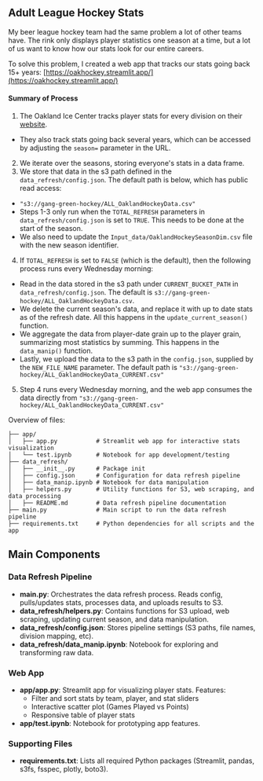 ## Adult League Hockey Stats

My beer league hockey team had the same problem a lot of other teams have. The rink only displays player statistics one season at a time, but a lot of us want to know how our stats look for our entire careers. 

To solve this problem, I created a web app that tracks our stats going back 15+ years:
[https://oakhockey.streamlit.app/](https://oakhockey.streamlit.app/)

#### Summary of Process
1. The Oakland Ice Center tracks player stats for every division on their [website](https://stats.sharksice.timetoscore.com/display-stats.php?league=27).
* They also track stats going back several years, which can be accessed by adjusting the `season=` parameter in the URL.
2. We iterate over the seasons, storing everyone's stats in a data frame.
3. We store that data in the s3 path defined in the `data_refresh/config.json`. The default path is below, which has public read access:
* `"s3://gang-green-hockey/ALL_OaklandHockeyData.csv"`
* Steps 1-3 only run when the `TOTAL_REFRESH` parameters in `data_refresh/config.json` is set to `TRUE`. This needs to be done at the start of the season. 
* We also need to update the `Input_data/OaklandHockeySeasonDim.csv` file with the new season identifier.

4. If `TOTAL_REFRESH` is set to `FALSE` (which is the default), then the following process runs every Wednesday morning:
* Read in the data stored in the s3 path under `CURRENT_BUCKET_PATH` in `data_refresh/config.json`. The default is `s3://gang-green-hockey/ALL_OaklandHockeyData.csv`. 
* We delete the current season's data, and replace it with up to date stats as of the refresh date. All this happens in the `update_current_season()` function.
* We aggregate the data from player-date grain up to the player grain, summarizing most statistics by summing. This happens in the `data_manip()` function.
* Lastly, we upload the data to the s3 path in the `config.json`, supplied by the `NEW_FILE_NAME` parameter. The default path is `"s3://gang-green-hockey/ALL_OaklandHockeyData_CURRENT.csv"`
5. Step 4 runs every Wednesday morning, and the web app consumes the data directly from  `"s3://gang-green-hockey/ALL_OaklandHockeyData_CURRENT.csv"`




Overview of files:
```
├── app/
│   ├── app.py           # Streamlit web app for interactive stats visualization
│   └── test.ipynb       # Notebook for app development/testing
├── data_refresh/
│   ├── __init__.py      # Package init
│   ├── config.json      # Configuration for data refresh pipeline
│   ├── data_manip.ipynb # Notebook for data manipulation
│   ├── helpers.py       # Utility functions for S3, web scraping, and data processing
│   ├── README.md        # Data refresh pipeline documentation
├── main.py              # Main script to run the data refresh pipeline
├── requirements.txt     # Python dependencies for all scripts and the app
```

## Main Components

### Data Refresh Pipeline
- **main.py**: Orchestrates the data refresh process. Reads config, pulls/updates stats, processes data, and uploads results to S3.
- **data_refresh/helpers.py**: Contains functions for S3 upload, web scraping, updating current season, and data manipulation.
- **data_refresh/config.json**: Stores pipeline settings (S3 paths, file names, division mapping, etc).
- **data_refresh/data_manip.ipynb**: Notebook for exploring and transforming raw data.

### Web App
- **app/app.py**: Streamlit app for visualizing player stats. Features:
  - Filter and sort stats by team, player, and stat sliders
  - Interactive scatter plot (Games Played vs Points)
  - Responsive table of player stats
- **app/test.ipynb**: Notebook for prototyping app features.

### Supporting Files
- **requirements.txt**: Lists all required Python packages (Streamlit, pandas, s3fs, fsspec, plotly, boto3).
